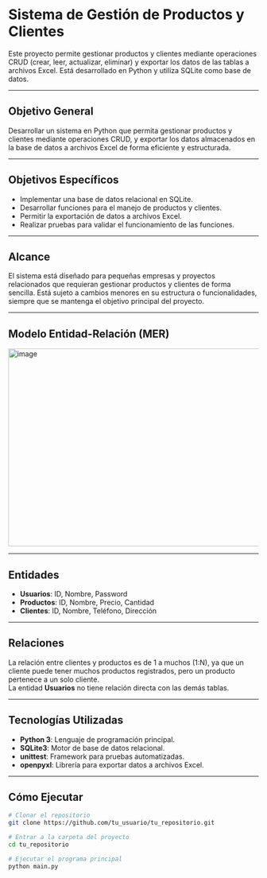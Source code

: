 # Sistema de Gestión de Productos y Clientes

Este proyecto permite gestionar productos y clientes mediante operaciones CRUD (crear, leer, actualizar, eliminar) y exportar los datos de las tablas a archivos Excel. Está desarrollado en Python y utiliza SQLite como base de datos.

---

##  Objetivo General

Desarrollar un sistema en Python que permita gestionar productos y clientes mediante operaciones CRUD, y exportar los datos almacenados en la base de datos a archivos Excel de forma eficiente y estructurada.

---

##  Objetivos Específicos

- Implementar una base de datos relacional en SQLite.
- Desarrollar funciones para el manejo de productos y clientes.
- Permitir la exportación de datos a archivos Excel.
- Realizar pruebas para validar el funcionamiento de las funciones.

---

##  Alcance

El sistema está diseñado para pequeñas empresas y proyectos relacionados que requieran gestionar productos y clientes de forma sencilla. Está sujeto a cambios menores en su estructura o funcionalidades, siempre que se mantenga el objetivo principal del proyecto.

---

##  Modelo Entidad-Relación (MER)

<img width="631" height="398" alt="image" src="https://github.com/user-attachments/assets/358b64c0-08bf-4fe0-b256-cf03370c5f2d" />

---

##  Entidades

- **Usuarios**: ID, Nombre, Password  
- **Productos**: ID, Nombre, Precio, Cantidad  
- **Clientes**: ID, Nombre, Teléfono, Dirección

---

##  Relaciones

La relación entre clientes y productos es de 1 a muchos (1:N), ya que un cliente puede tener muchos productos registrados, pero un producto pertenece a un solo cliente.  
La entidad **Usuarios** no tiene relación directa con las demás tablas.

---

##  Tecnologías Utilizadas

- **Python 3**: Lenguaje de programación principal.
- **SQLite3**: Motor de base de datos relacional.
- **unittest**: Framework para pruebas automatizadas.
- **openpyxl**: Librería para exportar datos a archivos Excel.

---

##  Cómo Ejecutar

```bash
# Clonar el repositorio
git clone https://github.com/tu_usuario/tu_repositorio.git

# Entrar a la carpeta del proyecto
cd tu_repositorio

# Ejecutar el programa principal
python main.py
